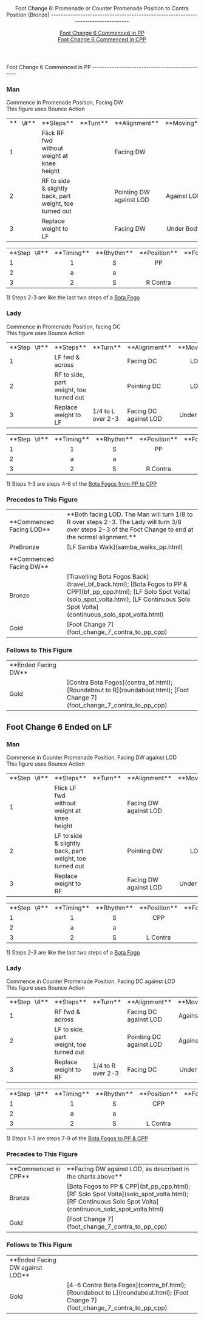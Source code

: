 <header>Foot Change 6: Promenade or Counter Promenade Position to Contra Position (Bronze)
----------------------------------------------------------------------------------

[Foot Change 6 Commenced in PP](#right)  
 [Foot Change 6 Commenced in CPP](#left)

 </header><a id="right">Foot Change 6 Commenced in PP</a>
-----------------------------------------------

### Man

Commence in Promenade Position, Facing DW  
 This figure uses Bounce Action

 <table class="style1"> <tbody><tr> <td style="width:10%">**<span style="color:white">\_</span>\#**</td> <td style="width:38%">**Steps**</td> <td style="width:20%">**Turn**</td> <td style="width:16%">**Alignment**</td> <td style="width:16%;text-align:center">**Moving**</td> </tr> <tr> <td>1</td> <td>Flick RF fwd without weight at knee height</td> <td> </td> <td>Facing DW</td> <td style="text-align:center"> </td> </tr> <tr> <td>2</td> <td>RF to side &amp; slightly back, part weight, toe turned out</td> <td> </td> <td>Pointing DW against LOD</td> <td style="text-align:center">Against LOD</td> </tr> <tr> <td>3</td> <td>Replace weight to LF</td> <td> </td> <td>Facing DW</td> <td style="text-align:center">Under Body</td> </tr> </tbody></table>

 <table class="style1"> <tbody><tr> <td style="width:10%">**Step<span style="color:white">\_</span>\#**</td> <td style="width:20%;text-align:center">**Timing**</td> <td style="width:20%;text-align:center">**Rhythm**</td> <td style="width:30%;text-align:center">**Position**</td> <td style="width:20%;text-align:right">**Footwork**</td> </tr> <tr> <td>1</td> <td style="text-align:center">1</td> <td style="text-align:center">S</td> <td style="text-align:center">PP</td> <td style="text-align:right">LF Flat</td> </tr> <tr> <td>2</td> <td style="text-align:center">a</td> <td style="text-align:center">a</td> <td style="text-align:center"> </td> <td style="text-align:right">i/e of T</td> </tr> <tr> <td>3</td> <td style="text-align:center">2</td> <td style="text-align:center">S</td> <td style="text-align:center">R Contra</td> <td style="text-align:right">BF</td> </tr> </tbody></table>

1\) Steps 2-3 are like the last two steps of a [Bota Fogo](travel_bf_fwd.html)

### Lady

Commence in Promenade Position, facing DC  
 This figure uses Bounce Action

 <table class="style1"> <tbody><tr> <td style="width:10%">**Step<span style="color:white">\_</span>\#**</td> <td style="width:38%">**Steps**</td> <td style="width:20%">**Turn**</td> <td style="width:16%">**Alignment**</td> <td style="width:16%;text-align:center">**Moving**</td> </tr> <tr> <td>1</td> <td>LF fwd &amp; across</td> <td> </td> <td>Facing DC</td> <td style="text-align:center">LOD</td> </tr> <tr> <td>2</td> <td>RF to side, part weight, toe turned out</td> <td> </td> <td>Pointing DC</td> <td style="text-align:center">LOD</td> </tr> <tr> <td>3</td> <td>Replace weight to LF</td> <td>1/4 to L over 2-3</td> <td>Facing DC against LOD</td> <td style="text-align:center">Under Body</td> </tr> </tbody></table>

 <table class="style1"> <tbody><tr> <td style="width:10%">**Step<span style="color:white">\_</span>\#**</td> <td style="width:20%;text-align:center">**Timing**</td> <td style="width:20%;text-align:center">**Rhythm**</td> <td style="width:30%;text-align:center">**Position**</td> <td style="width:20%;text-align:right">**Footwork**</td> </tr> <tr> <td>1</td> <td style="text-align:center">1</td> <td style="text-align:center">S</td> <td style="text-align:center">PP</td> <td style="text-align:right">BF</td> </tr> <tr> <td>2 </td> <td style="text-align:center">a</td> <td style="text-align:center">a</td> <td style="text-align:center"> </td> <td style="text-align:right">i/e of T</td> </tr> <tr> <td>3</td> <td style="text-align:center">2</td> <td style="text-align:center">S</td> <td style="text-align:center">R Contra</td> <td style="text-align:right">BF</td> </tr> </tbody></table>

1\) Steps 1-3 are steps 4-6 of the [Bota Fogos from PP to CPP](bf_pp_cpp.html)

### Precedes to This Figure

 <table> <tbody><tr> <td style="width:30%">**Commenced Facing LOD**</td> <td>**Both facing LOD. The Man will turn 1/8 to R over steps 2-3. The Lady will turn 3/8 over steps 2-3 of the Foot Change to end at the normal alignment.**</td> </tr> <tr> <td style="width:30%">PreBronze</td> <td> [LF Samba Walk](samba_walks_pp.html) </td> </tr> <tr> <td style="width:30%"> </td> <td></td> </tr> <tr> <td style="width:30%">**Commenced Facing DW**</td> <td></td> </tr> <tr> <td>Bronze</td> <td> [Travelling Bota Fogos Back](travel_bf_back.html); [Bota Fogos to PP &amp; CPP](bf_pp_cpp.html); [LF Solo Spot Volta](solo_spot_volta.html); [LF Continuous Solo Spot Volta](continuous_solo_spot_volta.html) </td> </tr> <tr> <td>Gold</td> <td> [Foot Change 7](foot_change_7_contra_to_pp_cpp) </td> </tr> </tbody></table>

### Follows to This Figure

 <table> <tbody><tr> <td style="width:30%">**Ended Facing DW**</td> <td></td> </tr> <tr> <td style="width: 30%">Gold</td> <td> [Contra Bota Fogos](contra_bf.html); [Roundabout to R](roundabout.html); [Foot Change 7](foot_change_7_contra_to_pp_cpp) </td> </tr> </tbody></table>

<a id="left">Foot Change 6 Ended on LF</a>
------------------------------------------

### Man

Commence in Counter Promenade Position, Facing DW against LOD  
 This figure uses Bounce Action

 <table class="style1"> <tbody><tr> <td style="width:10%">**Step<span style="color:white">\_</span>\#**</td> <td style="width:38%">**Steps**</td> <td style="width:20%">**Turn**</td> <td style="width:16%">**Alignment**</td> <td style="width:16%;text-align:center">**Moving**</td> </tr> <tr> <td>1</td> <td>Flick LF fwd without weight at knee height</td> <td> </td> <td>Facing DW against LOD</td> <td style="text-align:center"> </td> </tr> <tr> <td>2</td> <td>LF to side &amp; slightly back, part weight, toe turned out</td> <td> </td> <td>Pointing DW</td> <td style="text-align:center">LOD</td> </tr> <tr> <td>3</td> <td>Replace weight to RF</td> <td> </td> <td>Facing DW against LOD</td> <td style="text-align:center">Under Body</td> </tr> </tbody></table>

 <table class="style1"> <tbody><tr> <td style="width:10%">**Step<span style="color:white">\_</span>\#**</td> <td style="width:20%;text-align:center">**Timing**</td> <td style="width:20%;text-align:center">**Rhythm**</td> <td style="width:30%;text-align:center">**Position**</td> <td style="width:20%;text-align:right">**Footwork**</td> </tr> <tr> <td>1</td> <td style="text-align:center">1</td> <td style="text-align:center">S</td> <td style="text-align:center">CPP</td> <td style="text-align:right">RF Flat</td> </tr> <tr> <td>2</td> <td style="text-align:center">a</td> <td style="text-align:center">a</td> <td style="text-align:center"> </td> <td style="text-align:right">i/e of T</td> </tr> <tr> <td>3</td> <td style="text-align:center">2</td> <td style="text-align:center">S</td> <td style="text-align:center">L Contra</td> <td style="text-align:right">BF</td> </tr> </tbody></table>

1\) Steps 2-3 are like the last two steps of a [Bota Fogo](travel_bf_fwd.html)

### Lady

Commence in Counter Promenade Position, Facing DC against LOD  
 This figure uses Bounce Action

 <table class="style1"> <tbody><tr> <td style="width:10%">**Step<span style="color:white">\_</span>\#**</td> <td style="width:38%">**Steps**</td> <td style="width:20%">**Turn**</td> <td style="width:16%">**Alignment**</td> <td style="width:16%;text-align:center">**Moving**</td> </tr> <tr> <td>1</td> <td>RF fwd &amp; across</td> <td> </td> <td>Facing DC against LOD</td> <td style="text-align:center">Against LOD</td> </tr> <tr> <td>2</td> <td>LF to side, part weight, toe turned out</td> <td> </td> <td>Pointing DC against LOD</td> <td style="text-align:center">Against LOD</td> </tr> <tr> <td>3</td> <td>Replace weight to RF</td> <td>1/4 to R over 2-3</td> <td>Facing DC</td> <td style="text-align:center">Under Body</td> </tr> </tbody></table>

 <table class="style1"> <tbody><tr> <td style="width:10%">**Step<span style="color:white">\_</span>\#**</td> <td style="width:20%;text-align:center">**Timing**</td> <td style="width:20%;text-align:center">**Rhythm**</td> <td style="width:30%;text-align:center">**Position**</td> <td style="width:20%;text-align:right">**Footwork**</td> </tr> <tr> <td>1</td> <td style="text-align:center">1</td> <td style="text-align:center">S</td> <td style="text-align:center">CPP</td> <td style="text-align:right">BF</td> </tr> <tr> <td>2 </td> <td style="text-align:center">a</td> <td style="text-align:center">a</td> <td style="text-align:center"> </td> <td style="text-align:right">i/e of T</td> </tr> <tr> <td>3</td> <td style="text-align:center">2</td> <td style="text-align:center">S</td> <td style="text-align:center">L Contra</td> <td style="text-align:right">BF</td> </tr> </tbody></table>

1\) Steps 1-3 are steps 7-9 of the [Bota Fogos to PP &amp; CPP](bf_pp_cpp.html)

### Precedes to This Figure

 <table> <tbody><tr> <td style="width:30%">**Commenced in CPP**</td> <td>**Facing DW against LOD, as described in the charts above**</td> </tr> <tr> <td>Bronze</td> <td> [Bota Fogos to PP &amp; CPP](bf_pp_cpp.html); [RF Solo Spot Volta](solo_spot_volta.html); [RF Continuous Solo Spot Volta](continuous_solo_spot_volta.html) </td> </tr> <tr> <td>Gold</td> <td> [Foot Change 7](foot_change_7_contra_to_pp_cpp) </td> </tr> </tbody></table>

### Follows to This Figure

 <table> <tbody><tr> <td style="width:30%">**Ended Facing DW against LOD**</td> <td></td> </tr> <tr> <td>Gold</td> <td> [4-6 Contra Bota Fogos](contra_bf.html); [Roundabout to L](roundabout.html); [Foot Change 7](foot_change_7_contra_to_pp_cpp) </td> </tr> </tbody></table>